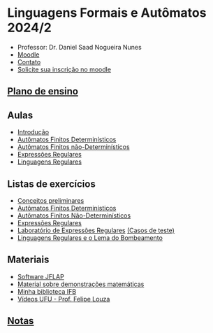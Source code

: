 
# Linguagens Formais e Autômatos 2024/2

- Professor: Dr. Daniel Saad Nogueira Nunes
- [Moodle](https://moodle.danielsaad.com)
- [Contato](https://danielsaad.com/contato)
- [Solicite sua inscrição no moodle](https://docs.google.com/forms/d/e/1FAIpQLSehAhukn6G4xkbARr1QQCcMjfbJ-Mt2Z_nTvcdkY9w4c5G9aw/viewform?usp=sf_link)

## [Plano de ensino](/assets/planejamento/plano-de-ensino.pdf)

## Aulas

- [Introdução](/assets/aulas/introducao.pdf)
- [Autômatos Finitos Determinísticos](/assets/aulas/automatos-finitos-deterministicos.pdf)
- [Autômatos Finitos não-Determinísticos](/assets/aulas/automatos-finitos-nao-deterministicos.pdf)
- [Expressões Regulares](/assets/aulas/expressoes-regulares.pdf)
- [Linguagens Regulares](/assets/aulas/linguagens-regulares.pdf)

## Listas de exercícios

- [Conceitos preliminares](/assets/listas-de-exercicios/conceitos-preliminares.pdf)
- [Autômatos Finitos Determinísticos](/assets/listas-de-exercicios/automatos-finitos-deterministicos.pdf)
- [Autômatos Finitos Não-Determinísticos](/assets/listas-de-exercicios/automatos-finitos-nao-deterministicos.pdf)
- [Expressões Regulares](/assets/listas-de-exercicios/expressores-regulares.pdf)
- [Laboratório de Expressões Regulares](https://moj.naquadah.com.br/) [(Casos de teste)](/assets/regex-io.tar.gz) 
- [Linguagens Regulares e o Lema do Bombeamento](/assets/listas-de-exercicios/linguages-regulares-e-o-lema-do-bombeamento.pdf)

## Materiais

- [Software JFLAP](https://www.jflap.org/jflaptmp/)
- [Material sobre demonstrações matemáticas](assets/aulas/proofs.pdf)
- [Minha biblioteca
  IFB](https://www.ifb.edu.br/espaco-do-estudante/noticias/29605-minha-biblioteca-possibilita-acesso-a-acervos-digitais-para-comunidade-do-ifb)
- [Vídeos UFU - Prof. Felipe Louza](https://www.youtube.com/watch?v=fM3YNiEoQds&list=PLuARAw3cqFRBLFB9VuGbwFyh_RehmBX1c)

## [Notas]()
